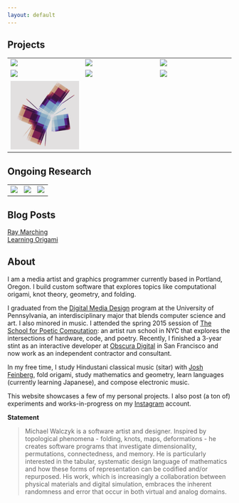 ```yaml
---
layout: default
---
```


## Projects

<table style="width:100%">

  <tr>
    <td style="width:33%">
      <a href="./project-grid-diagrams.html">
        <img src="./assets/img/project-grid-diagrams.png"/>
      </a>
    </td>
    <td style="width:33%">
      <a href="./project-hopf.html">
        <img src="./assets/img/project-hopf.png"/>
      </a>
    </td>
    <td style="width:33%">
      <a href="./project-crease.html">
        <img src="./assets/img/project-crease.png"/>
      </a>
    </td>
  </tr>

  <tr>
    <td style="width:33%">
      <a href="./project-marching-cubes.html">
        <img src="./assets/img/project-marching-cubes.png"/>
      </a>
    </td>
    <td style="width:33%">
      <a href="./project-flow.html">
        <img src="./assets/img/project-flow.png"/>
      </a>
    </td>
    <td style="width:33%">
      <a href="./project-polychora.html">
        <img src="./assets/img/project-polychora.png"/>
      </a>
    </td>
  </tr>

  <tr>
    <td style="width:33%">
      <a href="./project-unfolding.html">
        <img src="./assets/img/project-unfolding.png"/>
      </a>
    </td>
  </tr>

</table>

## Ongoing Research

<table style="width:100%">

  <tr>
    <td style="width:33%">
      <a href="./project-miura-ori.html">
        <img src="./assets/img/project-miura-ori.png"/>
      </a>
    </td>
    <td style="width:33%">
      <a href="./project-sdfperf.html">
        <img src="./assets/img/project-sdfperf.png"/>
      </a>
    </td>
    <td>
      <a href="./project-silhouette-refinement.html">
        <img src="./assets/img/project-silhouette-refinement.png"/>
      </a>
    </td>
  </tr>

</table>

## Blog Posts

[Ray Marching](./blog-ray-marching.html)<br>
[Learning Origami](./blog-learning-origami.html)

## About

I am a media artist and graphics programmer currently based in Portland, Oregon. I build custom software that explores topics like computational origami, knot theory, geometry, and folding.

I graduated from the [Digital Media Design](https://catalog.upenn.edu/undergraduate/programs/digital-media-design-bse/) program at the University of Pennsylvania, an interdisciplinary major that blends computer science and art. I also minored in music. I attended the spring 2015 session of [The School for Poetic Computation](https://sfpc.io/): an artist run school in NYC that explores the intersections of hardware, code, and poetry. Recently, I finished a 3-year stint as an interactive developer at [Obscura Digital](https://www.msg.com/obscura-digital) in San Francisco and now work as an independent contractor and consultant.

In my free time, I study Hindustani classical music (sitar) with [Josh Feinberg](https://www.joshsitar.com/), fold origami, study mathematics and geometry, learn languages (currently learning Japanese), and compose electronic music.

This website showcases a few of my personal projects. I also post (a ton of) experiments and works-in-progress on my [Instagram](https://www.instagram.com/mwalczyk/) account.

**Statement**

> Michael Walczyk is a software artist and designer. Inspired by topological phenomena - folding, knots, maps, 
> deformations - he creates software programs that investigate dimensionality, permutations, connectedness, and 
> memory. He is particularly interested in the tabular, systematic design language of mathematics and how these forms 
> of representation can be codified and/or repurposed. His work, which is increasingly a collaboration between 
> physical materials and digital simulation, embraces the inherent  randomness and error that occur in both 
> virtual and analog domains.






